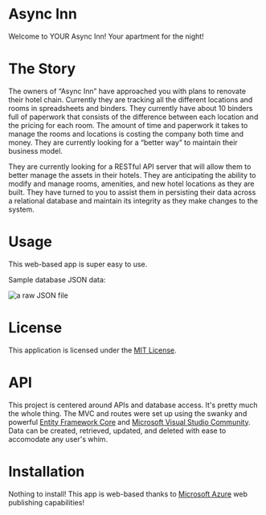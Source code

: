 # Async Inn
Welcome to YOUR Async Inn! Your apartment for the night!

# The Story
The owners of “Async Inn” have approached you with plans to renovate their hotel chain. Currently they are tracking all the different locations and rooms in spreadsheets and binders. They currently have about 10 binders full of paperwork that consists of the difference between each location and the pricing for each room. The amount of time and paperwork it takes to manage the rooms and locations is costing the company both time and money. They are currently looking for a “better way” to maintain their business model.

They are currently looking for a RESTful API server that will allow them to better manage the assets in their hotels. They are anticipating the ability to modify and manage rooms, amenities, and new hotel locations as they are built. They have turned to you to assist them in persisting their data across a relational database and maintain its integrity as they make changes to the system.

# Usage
This web-based app is super easy to use.

Sample database JSON data: 

![a raw JSON file]()

# License
This application is licensed under the [MIT License](https://github.com/mcbarnhart/async-inn/blob/master/LICENSE).

# API
This project is centered around APIs and database access. It's pretty much the whole thing. The MVC and routes were set up using the swanky and powerful [Entity Framework Core](https://docs.microsoft.com/en-us/ef/core/) and [Microsoft Visual Studio Community](https://visualstudio.microsoft.com/vs/). Data can be created, retrieved, updated, and deleted with ease to accomodate any user's whim.

# Installation
Nothing to install! This app is web-based thanks to [Microsoft Azure](https://azure.microsoft.com/en-us/) web publishing capabilities!